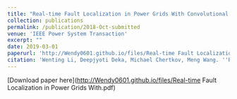 ```yaml
---
title: "Real-time Fault Localization in Power Grids With Convolutional Neural Networks"
collection: publications
permalink: /publication/2018-Oct-submitted 
venue: 'IEEE Power System Transaction'
excerpt: ""
date: 2019-03-01
paperurl: 'http://Wendy0601.github.io/files/Real-time Fault Localization in Power Grids With.pdf'
citation: 'Wenting Li, Deepjyoti Deka, Michael Chertkov, Meng Wang. ''Real-time Fault Localization in Power Grids With Convolutional Neural Networks'', IEEE Power System Transaction, 2019'
--- 
```


[Download paper here](http://Wendy0601.github.io/files/Real-time Fault Localization in Power Grids With.pdf)
 
